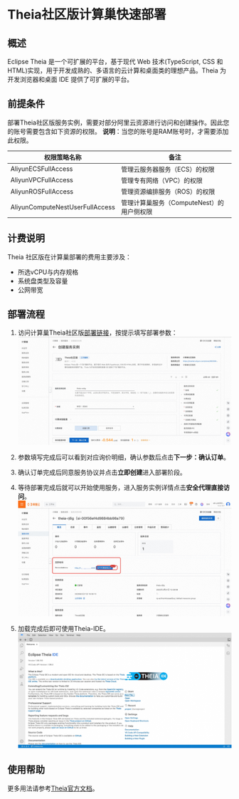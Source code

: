 # Theia社区版计算巢快速部署

## 概述

Eclipse Theia 是一个可扩展的平台，基于现代 Web 技术(TypeScript, CSS 和 HTML)实现，用于开发成熟的、多语言的云计算和桌面类的理想产品。Theia
为开发浏览器和桌面 IDE 提供了可扩展的平台。

## 前提条件

部署Theia社区版服务实例，需要对部分阿里云资源进行访问和创建操作。因此您的账号需要包含如下资源的权限。
**说明**：当您的账号是RAM账号时，才需要添加此权限。

| 权限策略名称                          | 备注                         |
|---------------------------------|----------------------------|
| AliyunECSFullAccess             | 管理云服务器服务（ECS）的权限           |
| AliyunVPCFullAccess             | 管理专有网络（VPC）的权限             |
| AliyunROSFullAccess             | 管理资源编排服务（ROS）的权限           |
| AliyunComputeNestUserFullAccess | 管理计算巢服务（ComputeNest）的用户侧权限 |

## 计费说明

Theia 社区版在计算巢部署的费用主要涉及：

- 所选vCPU与内存规格
- 系统盘类型及容量
- 公网带宽

## 部署流程

1. 访问计算巢Theia社区版[部署链接](https://computenest.console.aliyun.com/service/instance/create/cn-hangzhou?type=user&ServiceName=Theia%E7%A4%BE%E5%8C%BA%E7%89%88)，按提示填写部署参数：
   ![image.png](1.jpg)

2. 参数填写完成后可以看到对应询价明细，确认参数后点击**下一步：确认订单**。

3. 确认订单完成后同意服务协议并点击**立即创建**进入部署阶段。

4. 等待部署完成后就可以开始使用服务，进入服务实例详情点击**安全代理直接访问**。
   ![image.png](2.jpg)

5. 加载完成后即可使用Theia-IDE。
   ![image.png](3.jpg)

## 使用帮助
更多用法请参考[Theia官方文档](https://theia-ide.org/docs/)。